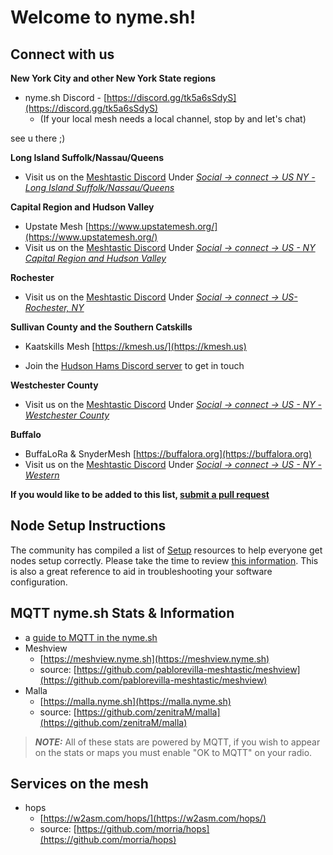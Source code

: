 # Welcome to nyme.sh!

## Connect with us
**New York City and other New York State regions**

- nyme.sh Discord - [https://discord.gg/tk5a6sSdyS](https://discord.gg/tk5a6sSdyS)
  - (If your local mesh needs a local channel, stop by and let's chat)

see u there ;)

**Long Island Suffolk/Nassau/Queens**

- Visit us on the [Meshtastic Discord](https://discord.com/invite/ktMAKGBnBs)
Under [_Social -> connect -> US NY - Long Island Suffolk/Nassau/Queens_](https://discord.com/channels/867578229534359593/1292647069256913031)

**Capital Region and Hudson Valley**

- Upstate Mesh [https://www.upstatemesh.org/](https://www.upstatemesh.org/)
- Visit us on the [Meshtastic Discord](https://discord.com/invite/ktMAKGBnBs)
Under [_Social -> connect -> US - NY Capital Region and Hudson Valley_](https://discord.com/channels/867578229534359593/1282698033657811105)

**Rochester**

- Visit us on the [Meshtastic Discord](https://discord.com/invite/ktMAKGBnBs)
Under [_Social -> connect -> US-Rochester, NY_](https://discord.com/channels/867578229534359593/1292647069256913031)

**Sullivan County and the Southern Catskills**

- Kaatskills Mesh [https://kmesh.us/](https://kmesh.us)

- Join the [Hudson Hams Discord server](https://discord.gg/2J6BuhR) to get in touch

**Westchester County**

- Visit us on the [Meshtastic Discord](https://discord.com/invite/ktMAKGBnBs)
Under [_Social -> connect -> US - NY - Westchester County_](https://discord.com/channels/867578229534359593/1383046714763509910)

**Buffalo**

- BuffaLoRa & SnyderMesh [https://buffalora.org](https://buffalora.org)
- Visit us on the [Meshtastic Discord](https://discord.com/invite/ktMAKGBnBs)
Under [_Social -> connect -> US - NY - Western_](https://discord.com/channels/867578229534359593/1214181209597280357)

**If you would like to be added to this list, [submit a pull request](https://github.com/MeshNY/meshny.github.io/pulls)**

## Node Setup Instructions
The community has compiled a list of [Setup](https://nyme.sh/setup.html) resources to help everyone get nodes setup correctly.  Please take the time to review [this information](https://nyme.sh/setup.html).  This is also a great reference to aid in troubleshooting your software configuration.

## MQTT nyme.sh Stats & Information
  - a [guide to MQTT in the nyme.sh](https://nyme.sh/mqtt.html) 
  - Meshview
    - [https://meshview.nyme.sh](https://meshview.nyme.sh)
    - source: [https://github.com/pablorevilla-meshtastic/meshview](https://github.com/pablorevilla-meshtastic/meshview)
  - Malla
    - [https://malla.nyme.sh](https://malla.nyme.sh)
    - source: [https://github.com/zenitraM/malla](https://github.com/zenitraM/malla)


> **_NOTE:_**  All of these stats are powered by MQTT, if you wish to appear on the stats or maps you must enable "OK to MQTT" on your radio.

## Services on the mesh
- hops
    - [https://w2asm.com/hops/](https://w2asm.com/hops/)
    - source: [https://github.com/morria/hops](https://github.com/morria/hops)
